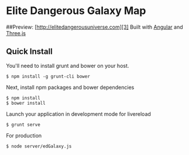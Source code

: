 # Elite Dangerous Galaxy Map
##Preview: [http://elitedangerousuniverse.com][3]
Built with [Angular][1] and [Three.js][2]

## Quick Install
You'll need to install grunt and bower on your host.

    $ npm install -g grunt-cli bower

Next, install npm packages and bower dependencies

    $ npm install
    $ bower install

Launch your application in development mode for livereload

    $ grunt serve

For production

    $ node server/edGalaxy.js

[1]: https://angularjs.org/
[2]: http://threejs.org/
[3]: http://galaxy.dracosyndicate.com
